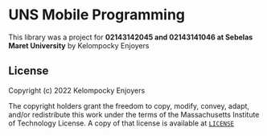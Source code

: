 # UNS Mobile Programming

This library was a project for **02143142045 and 02143141046 at Sebelas Maret University** by Kelompocky Enjoyers

## License
Copyright (c) 2022 Kelompocky Enjoyers

The copyright holders grant the freedom to copy, modify, convey, adapt, and/or redistribute this work under the terms of the Massachusetts Institute of Technology License.
A copy of that license is available at [`LICENSE`](https://github.com/icaksh/uns-mobile-programming/blob/master/LICENSE)
